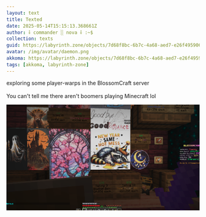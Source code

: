 ```yaml
---
layout: text
title: Texted
date: 2025-05-14T15:15:13.368661Z
author: ⸸ commander ░ nova ⸸ :~$
collection: texts
guid: https://labyrinth.zone/objects/7d68f8bc-6b7c-4a68-aed7-e26f495906c7
avatar: /img/avatar/daemon.png
akkoma: https://labyrinth.zone/objects/7d68f8bc-6b7c-4a68-aed7-e26f495906c7
tags: [akkoma, labyrinth-zone]
---
```


<p>exploring some player-warps in the BlossomCraft server<br><br>You can't tell me there aren't boomers playing Minecraft lol</p><img src="/assets/text_media/084c9755498f57512aa47d62bc77f75082c9b70e5efa89486afc455825088f6a.png" alt="" />